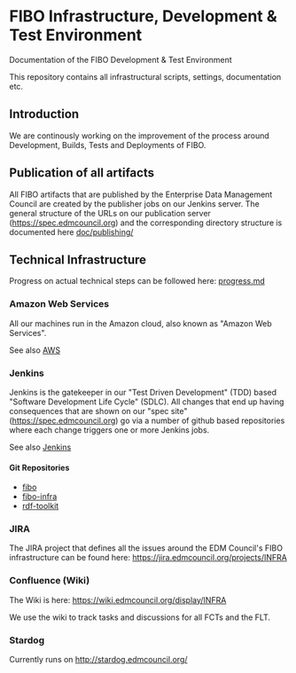 # FIBO Infrastructure, Development & Test Environment

Documentation of the FIBO Development & Test Environment

This repository contains all infrastructural scripts, settings, documentation etc.

## Introduction

We are continously working on the improvement of the process around Development, Builds, Tests and Deployments of FIBO.

## Publication of all artifacts

All FIBO artifacts that are published by the Enterprise Data Management
Council are created by the publisher jobs on our Jenkins server.
The general structure of the URLs on our publication server 
(https://spec.edmcouncil.org) and the corresponding directory structure
is documented here [doc/publishing/](./doc/publishing/README.md)

## Technical Infrastructure

Progress on actual technical steps can be followed here: [progress.md](progress.md)

### Amazon Web Services

All our machines run in the Amazon cloud, also known as "Amazon Web Services".

See also [AWS](./aws/README.md)

### Jenkins

Jenkins is the gatekeeper in our "Test Driven Development" (TDD) 
based "Software Development Life Cycle" (SDLC). All changes that end up having consequences that are shown on our 
"spec site" (https://spec.edmcouncil.org) go via a number of github based repositories where each change triggers one
or more Jenkins jobs.

See also [Jenkins](./jenkins/README.md)

#### Git Repositories

- [fibo](https://github.com/edmcouncil/fibo)
- [fibo-infra](https://github.com/edmcouncil/fibo-infra)
- [rdf-toolkit](https://github.com/edmcouncil/rdf-toolkit)

### JIRA

The JIRA project that defines all the issues around the EDM Council's
FIBO infrastructure can be found here: https://jira.edmcouncil.org/projects/INFRA

### Confluence (Wiki)

The Wiki is here: https://wiki.edmcouncil.org/display/INFRA

We use the wiki to track tasks and discussions for all FCTs and the FLT. 

### Stardog

Currently runs on http://stardog.edmcouncil.org/



